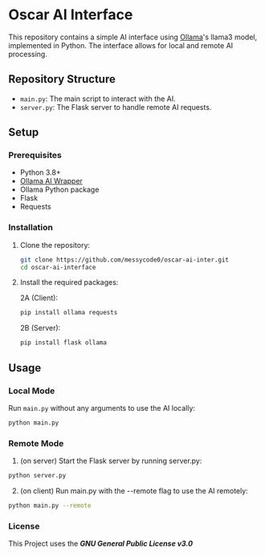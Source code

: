 # Oscar AI Interface

This repository contains a simple AI interface using [Ollama](https://ollama.com/)'s llama3 model, implemented in Python. The interface allows for local and remote AI processing.

## Repository Structure

- `main.py`: The main script to interact with the AI.
- `server.py`: The Flask server to handle remote AI requests.

## Setup

### Prerequisites

- Python 3.8+
- [Ollama AI Wrapper](https://ollama.com/)
- Ollama Python package
- Flask
- Requests

### Installation

1. Clone the repository:

    ```bash
    git clone https://github.com/messycode0/oscar-ai-inter.git
    cd oscar-ai-interface
    ```

2. Install the required packages:

    2A (Client): 

    ```bash
    pip install ollama requests
    ```

    2B (Server):

    ```bash 
    pip install flask ollama
    ```

## Usage

### Local Mode

Run `main.py` without any arguments to use the AI locally:

```bash
python main.py
```

### Remote Mode

1. (on server) Start the Flask server by running server.py:

```bash
python server.py
```

2. (on client) Run main.py with the --remote flag to use the AI remotely:

```bash 
python main.py --remote
```

### License 

This Project uses the ***GNU General Public License v3.0***


